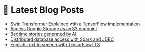 # 📩 Latest Blog Posts
<!-- BLOG-POST-LIST:START -->
- [Swin Transformer Explained with a TensorFlow implementation](https://dzlab.github.io/notebooks/tensorflow/vision/classification/2022/02/27/Swin_Transfomer.html)
- [Access Google Storage as an S3 endpoint](https://dzlab.github.io/gcp/2022/02/26/gs-with-s3-sdk/)
- [Bedtime stories generated by AI](https://dzlab.github.io/tensorflow/2022/02/18/bedtime-stories/)
- [Distributed database access with Spark and JDBC](https://dzlab.github.io/spark/2022/02/10/spark-jdbc-partitioning/)
- [English Text to speech with TensorFlowTTS](/dltips/en/tensorflow/TensorFlowTTS_intro/)
<!-- BLOG-POST-LIST:END -->
